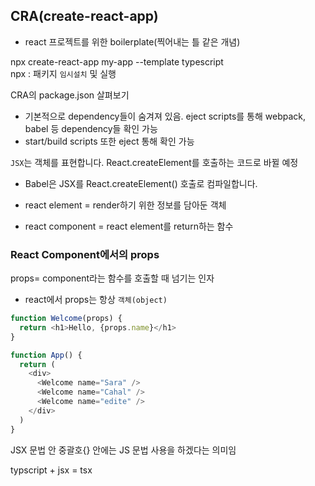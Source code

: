 ## CRA(create-react-app)
-  react 프로젝트를 위한 boilerplate(찍어내는 틀 같은 개념)

npx create-react-app my-app --template typescript  
npx : 패키지 `임시설치` 및 실행  

CRA의 package.json 살펴보기  
- 기본적으로 dependency들이 숨겨져 있음.
eject scripts를 통해 webpack, babel 등 dependency들 확인 가능
- start/build scripts 또한 eject 통해 확인 가능  

`JSX`는 객체를 표현합니다.
React.createElement를 호출하는 코드로 바뀔 예정  
- Babel은 JSX를 React.createElement() 호출로 컴파일합니다.  

- react element = render하기 위한 정보를 담아둔 객체  
- react component = react element를 return하는 함수

### React Component에서의 props
props= component라는 함수를 호출할 때 넘기는 인자  
- react에서 props는 항상 `객체(object)`

```js
function Welcome(props) {
  return <h1>Hello, {props.name}</h1>
}

function App() {
  return (
    <div>
      <Welcome name="Sara" />
      <Welcome name="Cahal" />
      <Welcome name="edite" />
    </div>
  )
}
```
JSX 문법 안 중괄호{} 안에는 JS 문법 사용을 하겠다는 의미임 

typscript + jsx = tsx
